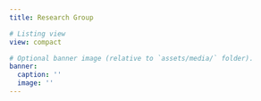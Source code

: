 ```yaml
---
title: Research Group

# Listing view
view: compact

# Optional banner image (relative to `assets/media/` folder).
banner:
  caption: ''
  image: ''
---
```

